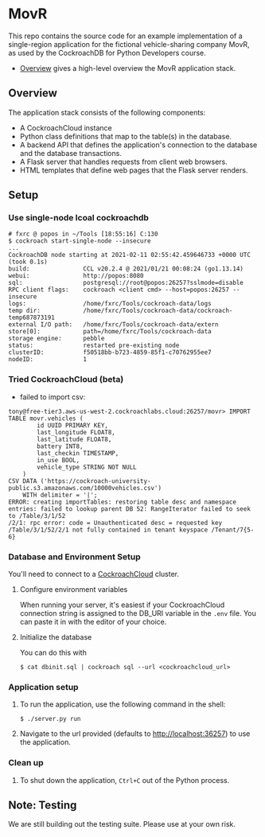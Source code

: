 # MovR

This repo contains the source code for an example implementation of a single-region application for the fictional vehicle-sharing company MovR, as used by the CockroachDB for Python Developers course.

- [Overview](#overview) gives a high-level overview the MovR application stack. 

## Overview

The application stack consists of the following components:

- A CockroachCloud instance
- Python class definitions that map to the table(s) in the database.
- A backend API that defines the application's connection to the database and the database transactions.
- A Flask server that handles requests from client web browsers.
- HTML templates that define web pages that the Flask server renders.

## Setup

### Use single-node lcoal cockroachdb
```
# fxrc @ popos in ~/Tools [18:55:16] C:130
$ cockroach start-single-node --insecure
...
CockroachDB node starting at 2021-02-11 02:55:42.459646733 +0000 UTC (took 0.1s)
build:               CCL v20.2.4 @ 2021/01/21 00:08:24 (go1.13.14)
webui:               http://popos:8080
sql:                 postgresql://root@popos:26257?sslmode=disable
RPC client flags:    cockroach <client cmd> --host=popos:26257 --insecure
logs:                /home/fxrc/Tools/cockroach-data/logs
temp dir:            /home/fxrc/Tools/cockroach-data/cockroach-temp687873191
external I/O path:   /home/fxrc/Tools/cockroach-data/extern
store[0]:            path=/home/fxrc/Tools/cockroach-data
storage engine:      pebble
status:              restarted pre-existing node
clusterID:           f50518bb-b723-4859-85f1-c70762955ee7
nodeID:              1
```

### Tried CockroachCloud (beta)
* failed to import csv:
```
tony@free-tier3.aws-us-west-2.cockroachlabs.cloud:26257/movr> IMPORT TABLE movr.vehicles (                                                            
        id UUID PRIMARY KEY,                                                                                                                          
        last_longitude FLOAT8,                                                                                                                        
        last_latitude FLOAT8,                                                                                                                         
        battery INT8,                                                                                                                                 
        last_checkin TIMESTAMP,                                                                                                                       
        in_use BOOL,                                                                                                                                  
        vehicle_type STRING NOT NULL                                                                                                                  
    )                                                                                                                                                 
CSV DATA ('https://cockroach-university-public.s3.amazonaws.com/10000vehicles.csv')                                                                   
    WITH delimiter = '|';                                                                                                                             
ERROR: creating importTables: restoring table desc and namespace entries: failed to lookup parent DB 52: RangeIterator failed to seek to /Table/3/1/52
/2/1: rpc error: code = Unauthenticated desc = requested key /Table/3/1/52/2/1 not fully contained in tenant keyspace /Tenant/7{5-6}
```

### Database and Environment Setup

You'll need to connect to a [CockroachCloud](https://cockroachlabs.cloud/) cluster.

1. Configure environment variables
     
    When running your server, it's easiest if your CockroachCloud connection
    string is assigned to the DB_URI variable in the `.env` file. You can paste
    it in with the editor of your choice.

2. Initialize the database

    You can do this with

    ~~~ shell
    $ cat dbinit.sql | cockroach sql --url <cockroachcloud_url>
    ~~~
    
### Application setup

1. To run the application, use the following command in the shell:

    ~~~ shell
    $ ./server.py run
    ~~~

1. Navigate to the url provided (defaults to [http://localhost:36257](http://localhost:36257)) to use the application.

### Clean up

1. To shut down the application, `Ctrl+C` out of the Python process.

## Note: Testing

We are still building out the testing suite. Please use at your own risk.

